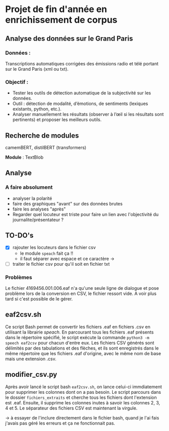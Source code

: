 # Projet de fin d'année en enrichissement de corpus 
## Analyse des données sur le Grand Paris
### Données :
Transcriptions automatiques corrigées des émissions radio et télé portant sur le
Grand Paris (xml ou txt).

### Objectif :
* Tester les outils de détection automatique de la subjectivité sur les données.
* Outil : détection de modalité, d’émotions, de sentiments (lexiques
existants, python, etc.).
* Analyser manuellement les résultats (observer à l’œil si les résultats sont
pertinents) et proposer les meilleurs outils.

## Recherche de modules
camemBERT, distilBERT (transformers)

__Module__ : TextBlob

## Analyse
### A faire absolument 
* analyser la polarité
* faire des graphiques "avant" sur des données brutes
* faire les analyses "après"
* Regarder quel locuteur est triste pour faire un lien avec l'objectivité du journalite/présentateur ?

## TO-DO's
- [X] rajouter les locuteurs dans le fichier csv
	- le module `speach` fait ça !! 
	- il faut séparer avec espace et ce caractère →
- [ ] traiter le fichier csv pour qu'il soit en fichier txt

### Problèmes
Le fichier 4169456.001.006.eaf n'a qu'une seule ligne de dialogue et pose problème lors de la
conversion en CSV, le fichier ressort vide. A voir plus tard si c'est possible de le gérer.

## eaf2csv.sh
Ce script Bash permet de convertir les fichiers .eaf en fichiers .csv en utilisant la librairie *speach*. 
En parcourant tous les fichiers .eaf présents dans le répertoire spécifié, le script exécute la commande 
`python3 -m speech eaf2csv` pour chacun d'entre eux. Les fichiers CSV générés sont délimités par des tabulations 
et des flèches, et ils sont enregistrés dans le même répertoire que les fichiers .eaf d'origine, avec le même 
nom de base mais une extension .csv.

## modifier_csv.py
Après avoir lancé le script bash `eaf2csv.sh`, on lance celui-ci immdiatement pour supprimer 
les colonnes dont on a pas besoin. Le script parcours dans le dossier `fichiers_extraits` et
cherche tous les fichiers dont l'extension est .eaf. Ensuite, il supprime les colonnes inutes
à savoir les colonnes 2, 3, 4 et 5. Le séparateur des fichiers CSV est maintenant la virgule.

-> à essayer de l'inclure directement dans le fichier bash, quand je l'ai fais j'avais pas 
géré les erreurs et ça ne fonctionnait pas.
